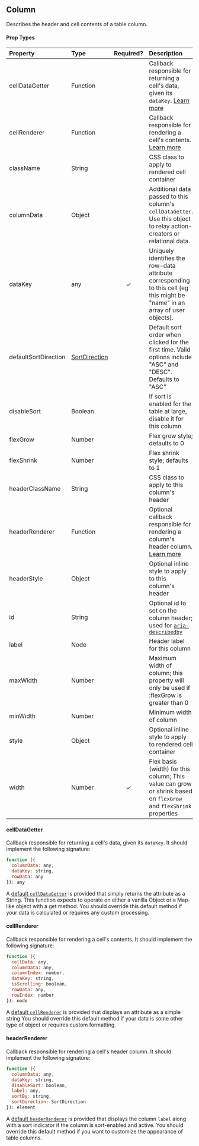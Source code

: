 Column
---------------

Describes the header and cell contents of a table column.

#### Prop Types
| Property | Type | Required? | Description |
|:---|:---|:---:|:---|
| cellDataGetter | Function |  | Callback responsible for returning a cell's data, given its `dataKey`. [Learn more](#celldatagetter) |
| cellRenderer |  Function |  | Callback responsible for rendering a cell's contents. [Learn more](#cellrenderer) |
| className | String |  | CSS class to apply to rendered cell container |
| columnData | Object |  | Additional data passed to this column's `cellDataGetter`. Use this object to relay action-creators or relational data. |
| dataKey | any | ✓ | Uniquely identifies the row-data attribute corresponding to this cell (eg this might be "name" in an array of user objects). |
| defaultSortDirection| [SortDirection](SortDirection.md) |  | Default sort order when clicked for the first time. Valid options include "ASC" and "DESC". Defaults to "ASC" |
| disableSort | Boolean |  | If sort is enabled for the table at large, disable it for this column |
| flexGrow | Number |  | Flex grow style; defaults to 0 |
| flexShrink | Number |  | Flex shrink style; defaults to 1 |
| headerClassName | String |  | CSS class to apply to this column's header |
| headerRenderer | Function |  | Optional callback responsible for rendering a column's header column. [Learn more](#headerrenderer) |
| headerStyle | Object |  | Optional inline style to apply to this column's header |
| id | String |  | Optional id to set on the column header; used for [`aria-describedby`](https://www.w3.org/TR/wai-aria/states_and_properties#aria-describedby) |
| label | Node |  | Header label for this column |
| maxWidth | Number |  | Maximum width of column; this property will only be used if :flexGrow is greater than 0 |
| minWidth | Number |  | Minimum width of column |
| style | Object |  | Optional inline style to apply to rendered cell container |
| width | Number | ✓ | Flex basis (width) for this column; This value can grow or shrink based on `flexGrow` and `flexShrink` properties |

#### cellDataGetter

Callback responsible for returning a cell's data, given its `dataKey`.
It should implement the following signature:

```javascript
function ({
  columnData: any,
  dataKey: string,
  rowData: any
}): any
```

A [default `cellDataGetter`](https://github.com/bvaughn/react-virtualized/blob/master/source/Table/defaultTableCellDataGetter.js) is provided that simply returns the attribute as a String.
This function expects to operate on either a vanilla Object or a Map-like object with a get method.
You should override this default method if your data is calculated or requires any custom processing.

#### cellRenderer

Callback responsible for rendering a cell's contents.
It should implement the following signature:

```javascript
function ({
  cellData: any,
  columnData: any,
  columnIndex: number,
  dataKey: string,
  isScrolling: boolean,
  rowData: any,
  rowIndex: number
}): node
```

A [default `cellRenderer`](https://github.com/bvaughn/react-virtualized/blob/master/source/Table/defaultTableCellRenderer.js) is provided that displays an attribute as a simple string
You should override this default method if your data is some other type of object or requires custom formatting.

#### headerRenderer

Callback responsible for rendering a cell's header column.
It should implement the following signature:

```javascript
function ({
  columnData: any,
  dataKey: string,
  disableSort: boolean,
  label: any,
  sortBy: string,
  sortDirection: SortDirection
}): element
```

A [default `headerRenderer`](https://github.com/bvaughn/react-virtualized/blob/master/source/Table/defaultTableHeaderRenderer.js) is provided that displays the column `label` along with a sort indicator if the column is sort-enabled and active.
You should override this default method if you want to customize the appearance of table columns.
